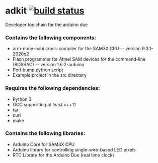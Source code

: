 # adkit [![build status](https://github.com/RoxanneMango/adkit/actions/workflows/c-cpp.yml/badge.svg?branch=main)](https://github.com/RoxanneMango/adkit/actions/workflows/c-cpp.yml)
Developer toolchain for the arduino due

### Contains the following components:
- arm-none-eabi cross-compiler for the SAM3X CPU -- version 9.3.1-2020q2
- Flash programmer for Atmel SAM devices for the command-line (BOSSAC) -- version 1.6.2-arduino
- Port bump python script
- Example project in the src directory

### Requires the following dependencies:
- Python 3
- GCC supporting at least c++11
- tar
- curl
- make

### Contains the following libraries:
- Arduino Core for SAM3X CPU
- Arduino library for controlling single-wire-based LED pixels
- RTC Library for the Arduino Due (real time clock)
